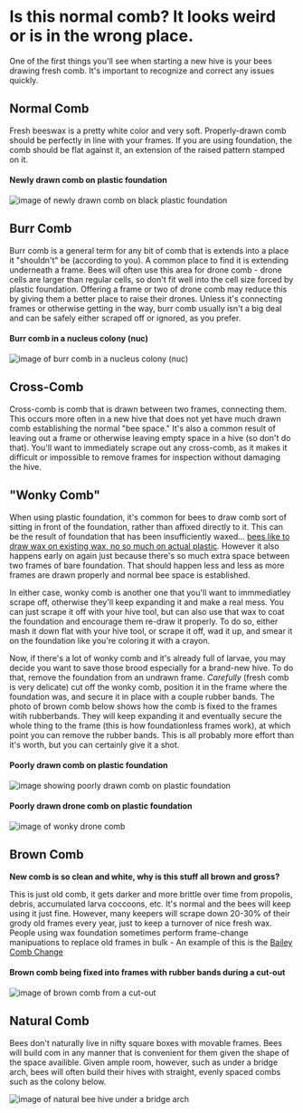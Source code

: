 # Is this normal comb?  It looks weird or is in the wrong place.

One of the first things you'll see when starting a new hive is your bees drawing fresh comb.  It's important to recognize and correct any issues quickly.


## Normal Comb
Fresh beeswax is a pretty white color and very soft.  Properly-drawn comb should be perfectly in line with your frames.  If you are using foundation, the comb should be flat against it, an extension of the raised pattern stamped on it. 

#### Newly drawn comb on plastic foundation
![image of newly drawn comb on black plastic foundation](/wiki/images/comb_newly_drawn.jpg)

## Burr Comb
Burr comb is a general term for any bit of comb that is extends into a place it "shouldn't" be (according to you).  A common place to find it is extending underneath a frame.  Bees will often use this area for drone comb - drone cells are larger than regular cells, so don't fit well into the cell size forced by plastic foundation.  Offering a frame or two of drone comb may reduce this by giving them a better place to raise their drones.  Unless it's connecting frames or otherwise getting in the way, burr comb usually isn't a big deal and can be safely either scraped off or ignored, as you prefer.

#### Burr comb in a nucleus colony (nuc)
![image of burr comb in a nucleus colony (nuc)](/wiki/images/comb_burr.jpg)

## Cross-Comb
Cross-comb is comb that is drawn between two frames, connecting them.  This occurs more often in a new hive that does not yet have much drawn comb establishing the normal "bee space." It's also a common result of leaving out a frame or otherwise leaving empty space in a hive (so don't do that).  You'll want to immediately scrape out any cross-comb, as it makes it difficult or impossible to remove frames for inspection without damaging the hive.  

## "Wonky Comb"
When using plastic foundation, it's common for bees to draw comb sort of sitting in front of the foundation, rather than affixed directly to it.  This can be the result of foundation that has been insufficiently waxed... [bees like to draw wax on existing wax, no so much on actual plastic](/wiki/faqs/beekeeper/plastic_foundation).  However it also happens early on again just because there's so much extra space between two frames of bare foundation.  That should happen less and less as more frames are drawn properly and normal bee space is established.

In either case, wonky comb is another one that you'll want to immmediatley scrape off, otherwise they'll keep expanding it and make a real mess.  You can just scrape it off with your hive tool, but can also use that wax to coat the foundation and encourage them re-draw it properly.  To do so, either mash it down flat with your hive tool, or scrape it off, wad it up, and smear it on the foundation like you're coloring it with a crayon.  

Now, if there's a lot of wonky comb and it's already full of larvae, you may decide you want to save those brood especially for a brand-new hive.  To do that, remove the foundation from an undrawn frame.  *Carefully* (fresh comb is very delicate) cut off the wonky comb, position it in the frame where the foundation was, and secure it in place with a couple rubber bands. The photo of brown comb below shows how the comb is fixed to the frames witih rubberbands. They will keep expanding it and eventually secure the whole thing to the frame (this is how foundationless frames work), at which point you can remove the rubber bands.  This is all probably more effort than it's worth, but you can certainly give it a shot.

#### Poorly drawn comb on plastic foundation
![image showing poorly drawn comb on plastic foundation](/wiki/images/wonky_comb.jpg)

#### Poorly drawn drone comb on plastic foundation
![image of wonky drone comb](/wiki/images/wonky_drone_comb.jpg)

## Brown Comb
**New comb is so clean and white, why is this stuff all brown and gross?**

This is just old comb, it gets darker and more brittle over time from propolis, debris, accumulated larva coccoons, etc.  It's normal and the bees will keep using it just fine. However, many keepers will scrape down 20-30% of their grody old frames every year, just to keep a turnover of nice fresh wax. People using wax foundation sometimes perform frame-change manipuations to replace old frames in bulk - An example of this is the [Bailey Comb Change](/wiki/guides/manipulations/bailey_comb_change)

#### Brown comb being fixed into frames with rubber bands during a cut-out
![image of brown comb from a cut-out](/wiki/images/comb_brown_cutout.jpg)

## Natural Comb
Bees don't naturally live in nifty square boxes with movable frames. Bees will build com in any manner that is convenient for them given the shape of the space availible. Given ample room, however, such as under a bridge arch, bees will often build their hives with straight, evenly spaced combs such as the colony below.

![image of natural bee hive under a bridge arch](/wiki/images/natural_comb.jpg)

